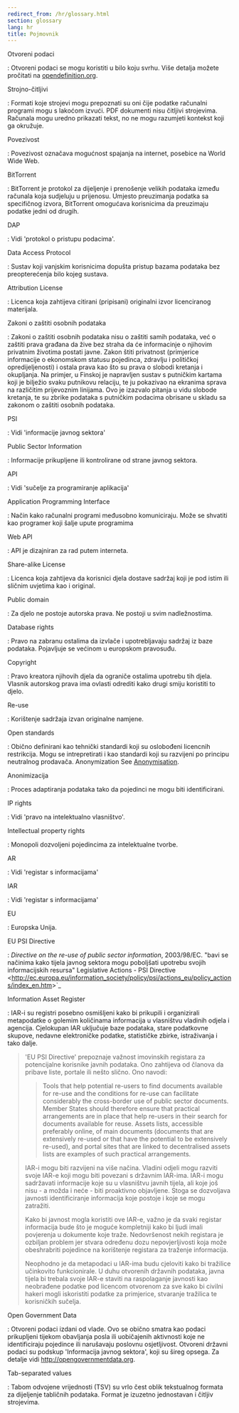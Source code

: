 ```yaml
---
redirect_from: /hr/glossary.html
section: glossary
lang: hr
title: Pojmovnik
---
```


Otvoreni podaci

:   Otvoreni podaci se mogu koristiti u bilo koju svrhu. Više detalja možete pročitati na [opendefinition.org](http://www.opendefinition.org/).

Strojno-čitljivi

:   Formati koje strojevi mogu prepoznati su oni čije podatke računalni programi mogu s lakoćom izvući. PDF dokumenti nisu čitljivi strojevima. Računala mogu uredno prikazati tekst, no ne mogu razumjeti kontekst koji ga okružuje.

Povezivost

:   Povezivost označava mogućnost spajanja na internet, posebice na World Wide Web.

BitTorrent

:   BitTorrent je protokol za dijeljenje i prenošenje velikih podataka između računala koja sudjeluju u prijenosu. Umjesto preuzimanja podatka sa specifičnog izvora, BitTorrent omogućava korisnicima da preuzimaju podatke jedni od drugih.

DAP

:   Vidi 'protokol o pristupu podacima'.

Data Access Protocol

:   Sustav koji vanjskim korisnicima dopušta pristup bazama podataka bez preopterećenja bilo kojeg sustava.

Attribution License

:   Licenca koja zahtijeva citirani (pripisani) originalni izvor licenciranog materijala.

Zakoni o zaštiti osobnih podataka

:   Zakoni o zaštiti osobnih podataka nisu o zaštiti samih podataka, već o zaštiti prava građana da žive bez straha da će informacinje o njihovim privatnim životima postati javne. Zakon štiti privatnost (primjerice informacije o ekonomskom statusu pojedinca, zdravlju i političkoj opredijeljenosti) i ostala prava kao što su prava o slobodi kretanja i okupljanja. Na primjer, u Finskoj je napravljen sustav s putničkim kartama koji je bilježio svaku putnikovu relaciju, te ju pokazivao na ekranima sprava na različitim prijevoznim linijama. Ovo je izazvalo pitanja u vidu slobode kretanja, te su zbrike podataka s putničkim podacima obrisane u skladu sa zakonom o zaštiti osobnih podataka.

PSI

:   Vidi 'informacije javnog sektora'

Public Sector Information

:   Informacije prikupljene ili kontrolirane od strane javnog sektora.

API

:   Vidi 'sučelje za programiranje aplikacija'

Application Programming Interface

:   Način kako računalni programi međusobno komuniciraju. Može se shvatiti kao programer koji šalje upute programima

Web API

:   API je dizajniran za rad putem interneta.

Share-alike License

:   Licenca koja zahtijeva da korisnici djela dostave sadržaj koji je pod istim ili sličnim uvjetima kao i original.

Public domain

:   Za djelo ne postoje autorska prava. Ne postoji u svim nadležnostima.

Database rights

:   Pravo na zabranu ostalima da izvlače i upotrebljavaju sadržaj iz baze podataka. Pojavljuje se većinom u europskom pravosuđu.

Copyright

:   Pravo kreatora njihovih djela da ograniče ostalima upotrebu tih djela. Vlasnik autorskog prava ima ovlasti odrediti kako drugi smiju koristiti to djelo.

Re-use

:   Korištenje sadržaja izvan originalne namjene.

Open standards

:   Obično definirani kao tehnički standardi koji su oslobođeni licencnih restrikcija. Mogu se intrepretirati i kao standardi koji su razvijeni po principu neutralnog prodavača. Anonymization See [Anonymisation](/glossary/hr/terms/anonymisation/).

Anonimizacija

:   Proces adaptiranja podataka tako da pojedinci ne mogu biti identificirani.

IP rights

:   Vidi 'pravo na intelektualno vlasništvo'.

Intellectual property rights

:   Monopoli dozvoljeni pojedincima za intelektualne tvorbe.

AR

:   Vidi 'registar s informacijama'

IAR

:   Vidi 'registar s informacijama'

EU

:   Europska Unija.

EU PSI Directive

:   *Directive on the re-use of public sector information*, 2003/98/EC. "bavi se načinima kako tijela javnog sektora mogu poboljšati upotrebu svojih informacijskih resursa" Legislative Actions - PSI Directive \<<http://ec.europa.eu/information_society/policy/psi/actions_eu/policy_actions/index_en.htm>\>\`\_

Information Asset Register

:   IAR-i su registri posebno osmišljeni kako bi prikupili i organizirali metapodatke o golemim količinama informacija u vlasništvu vladinih odjela i agencija. Cjelokupan IAR uključuje baze podataka, stare podatkovne skupove, nedavne elektroničke podatke, statističke zbirke, istraživanja i tako dalje.

> 'EU PSI Directive' prepoznaje važnost imovinskih registara za potencijalne korisnike javnih podataka. Ono zahtijeva od članova da pribave liste, portale ili nešto slično. Ono navodi:
>
> > Tools that help potential re-users to find documents available for re-use and the conditions for re-use can facilitate considerably the cross-border use of public sector documents. Member States should therefore ensure that practical arrangements are in place that help re-users in their search for documents available for reuse. Assets lists, accessible preferably online, of main documents (documents that are extensively re-used or that have the potential to be extensively re-used), and portal sites that are linked to decentralised assets lists are examples of such practical arrangements.
>
> IAR-i mogu biti razvijeni na više načina. Vladini odjeli mogu razviti svoje IAR-e koji mogu biti povezani s državnim IAR-ima. IAR-i mogu sadržavati informacije koje su u vlasništvu javnih tijela, ali koje još nisu - a možda i neće - biti proaktivno objavljene. Stoga se dozvoljava javnosti identificiranje informacija koje postoje i koje se mogu zatražiti.
>
> Kako bi javnost mogla koristiti ove IAR-e, važno je da svaki registar informacija bude što je moguće kompletniji kako bi ljudi imali povjerenja u dokumente koje traže. Nedovršenost nekih registara je ozbiljan problem jer stvara određenu dozu nepovjerljivosti koja može obeshrabriti pojedince na korištenje registara za traženje informacija.
>
> Neophodno je da metapodaci u IAR-ima budu cjeloviti kako bi tražilice učinkovito funkcionirale. U duhu otvorenih državnih podataka, javna tijela bi trebala svoje IAR-e staviti na raspolaganje javnosti kao neobrađene podatke pod licencom otvorenom za sve kako bi civilni hakeri mogli iskoristiti podatke za primjerice, stvaranje tražilica te korisničkih sučelja.

Open Government Data

:   Otvoreni podaci izdani od vlade. Ovo se obično smatra kao podaci prikupljeni tijekom obavljanja posla ili uobičajenih aktivnosti koje ne identificiraju pojedince ili narušavaju poslovnu osjetljivost. Otvoreni državni podaci su podskup 'Informacija javnog sektora', koji su šireg opsega. Za detalje vidi <http://opengovernmentdata.org>.

Tab-separated values

:   Tabom odvojene vrijednosti (TSV) su vrlo čest oblik tekstualnog formata za dijeljenje tabličnih podataka. Format je izuzetno jednostavan i čitljiv strojevima.

